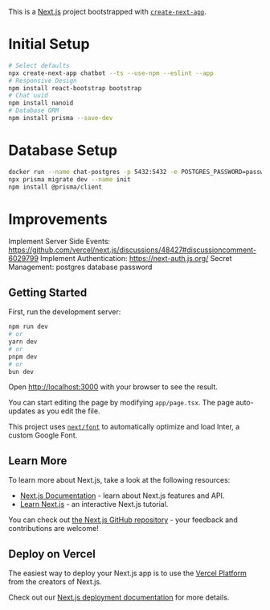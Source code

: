 This is a [Next.js](https://nextjs.org/) project bootstrapped with [`create-next-app`](https://github.com/vercel/next.js/tree/canary/packages/create-next-app).

# Initial Setup
```bash
# Select defaults
npx create-next-app chatbot --ts --use-npm --eslint --app
# Responsive Design
npm install react-bootstrap bootstrap
# Chat uuid
npm install nanoid
# Database ORM
npm install prisma --save-dev
```
# Database Setup
```bash
docker run --name chat-postgres -p 5432:5432 -e POSTGRES_PASSWORD=password1 -d postgres
npx prisma migrate dev --name init
npm install @prisma/client 
```
# Improvements
Implement Server Side Events: https://github.com/vercel/next.js/discussions/48427#discussioncomment-6029799
Implement Authentication: https://next-auth.js.org/
Secret Management: postgres database password

## Getting Started

First, run the development server:

```bash
npm run dev
# or
yarn dev
# or
pnpm dev
# or
bun dev
```

Open [http://localhost:3000](http://localhost:3000) with your browser to see the result.

You can start editing the page by modifying `app/page.tsx`. The page auto-updates as you edit the file.

This project uses [`next/font`](https://nextjs.org/docs/basic-features/font-optimization) to automatically optimize and load Inter, a custom Google Font.

## Learn More

To learn more about Next.js, take a look at the following resources:

- [Next.js Documentation](https://nextjs.org/docs) - learn about Next.js features and API.
- [Learn Next.js](https://nextjs.org/learn) - an interactive Next.js tutorial.

You can check out [the Next.js GitHub repository](https://github.com/vercel/next.js/) - your feedback and contributions are welcome!

## Deploy on Vercel

The easiest way to deploy your Next.js app is to use the [Vercel Platform](https://vercel.com/new?utm_medium=default-template&filter=next.js&utm_source=create-next-app&utm_campaign=create-next-app-readme) from the creators of Next.js.

Check out our [Next.js deployment documentation](https://nextjs.org/docs/deployment) for more details.
